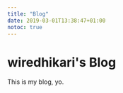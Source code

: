 ```yaml
---
title: "Blog"
date: 2019-03-01T13:38:47+01:00
notoc: true
---
```


# wiredhikari's Blog

This is my blog, yo.
